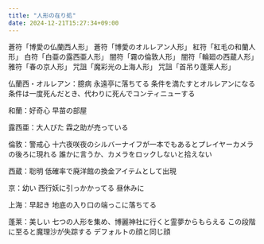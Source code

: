 ```yaml
---
title: "人形の在り処"
date: 2024-12-21T15:27:34+09:00
---
```

蒼符「博愛の仏蘭西人形」
蒼符「博愛のオルレアン人形」
紅符「紅毛の和蘭人形」
白符「白亜の露西亜人形」
闇符「霧の倫敦人形」
闇符「輪廻の西蔵人形」
雅符「春の京人形」
咒詛「魔彩光の上海人形」
咒詛「首吊り蓬莱人形」


仏蘭西・オルレアン：臆病
永遠亭に落ちてる
条件を満たすとオルレアンになる
条件は一度死んだとき、代わりに死んでコンティニューする

和蘭：好奇心
早苗の部屋

露西亜：大人びた
霖之助が売っている

倫敦：警戒心
十六夜咲夜のシルバーナイフが一本でもあるとプレイヤーカメラの後ろに現れる
誰かに言うか、カメラをロックしないと拾えない

西蔵：聡明
低確率で廃洋館の換金アイテムとして出現

京：幼い
西行妖に引っかかってる
昼休みに

上海：早起き
地底の入り口の端っこに落ちてる

蓬莱：美しい
七つの人形を集め、博麗神社に行くと霊夢からもらえる
この段階に至ると魔理沙が失踪する
デフォルトの顔と同じ顔
